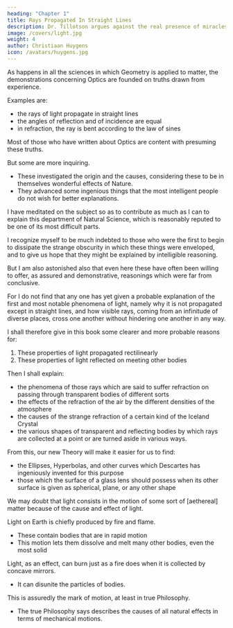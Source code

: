 ```yaml
---
heading: "Chapter 1"
title: Rays Propagated In Straight Lines
description: Dr. Tillotson argues against the real presence of miracles. His argument is the most concise, elegant, and strong against miracles
image: /covers/light.jpg
weight: 4
author: Christiaan Huygens
icon: /avatars/huygens.jpg
---
```




<!-- CHAP. I. On Rays Propagated in Straight Lines.
That Light is produced by a certain movement.	p. 3
That no substance passes from the luminous object to the eyes.	p. 3
That Light spreads spherically, almost as Sound does.	p. 4
Whether Light takes time to spread.	p. 4
Experience seeming to prove that it passes instantaneously.	p. 5
Experience proving that it takes time.	p. 8
How much its speed is greater than that of Sound.	p. 10
In what the emission of Light differs from that of Sound.	p. 10
That it is not the same medium which serves for Light and Sound.	p. 11
How Sound is propagated.	p. 12
How Light is propagated.	p. 14
Detailed Remarks on the propagation of Light.	p. 15
Why Rays are propagated only in straight lines.	p. 20
How Light coming in different directions can cross itself.	p. 22
CHAP. II. On Reflexion.
Demonstration of equality of angles of incidence and reflexion.	p. 23
Why the incident and reflected rays are in the same plane perpendicular to the reflecting surface.	p. 25
That it is not needful for the reflecting surface to be perfectly flat to attain equality of the angles of incidence and reflexion.	p. 27
CHAP. III. On Refraction.
That bodies may be transparent without any substance passing through them.	p. 29
Proof that the ethereal matter passes through transparent bodies.	p. 30
How this matter passing through can render them transparent.	p. 31
That the most solid bodies in appearance are of a very loose texture.	p. 31
That Light spreads more slowly in water and in glass than in air.	p. 32
Third hypothesis to explain transparency, and the retardation which Light suffers.	p. 32
On that which makes bodies opaque.	p. 34
Demonstration why Refraction obeys the known proportion of Sines.	p. 35
Why the incident and refracted Rays produce one another reciprocally.	p. 39
Why Reflexion within a triangular glass prism is suddenly augmented when the Light can no longer penetrate.	p. 40
That bodies which cause greater Refraction also cause stronger Reflexion.	p. 42
Demonstration of the Theorem of Mr. Fermat.	p. 43
CHAP. IV. On the Refraction of the Air.
That the emanations of Light in the air are not spherical.	p. 45
How consequently some objects appear higher than they are.	p. 47
How the Sun may appear on the Horizon before he has risen.	p. 49
That the rays of light become curved in the Air of the Atmosphere, and what effects this produces.	p. 50
CHAP. V. On the Strange Refraction of Iceland Crystal.
That this Crystal grows also in other countries.	p. 52
Who first-wrote about it.	p. 53
Description of Iceland Crystal; its substance, shape, and properties.	p. 53
That it has two different Refractions.	p. 54
That the ray perpendicular to the surface suffers refraction, and that some rays inclined to the surface pass without suffering refraction.	p. 55
Observation of the refractions in this Crystal.	p. 56
That there is a Regular and an Irregular Refraction.	p. 57
The way of measuring the two Refractions of Iceland Crystal.	p. 57
Remarkable properties of the Irregular Refraction.	p. 60
Hypothesis to explain the double Refraction.	p. 61
That Rock Crystal has also a double Refraction.	p. 62
Hypothesis of emanations of Light, within Iceland Crystal, of spheroidal form, for the Irregular Refraction.	p. 63
How a perpendicular ray can suffer Refraction.	p. 64
How the position and form of the spheroidal emanations in this Crystal can be defined.	p. 65
Explanation of the Irregular Refraction by these spheroidal emanations.	p. 67
Easy way to find the Irregular Refraction of each incident ray.	p. 70
Demonstration of the oblique ray which traverses the Crystal without being refracted.	p. 73
Other irregularities of Refraction explained.	p. 76
That an object placed beneath the Crystal appears double, in two images of different heights.	p. 81
Why the apparent heights of one of the images change on changing the position of the eyes above the Crystal.	p. 85
Of the different sections of this Crystal which produce yet other refractions, and confirm all this Theory.	p. 88
Particular way of polishing the surfaces after it has been cut.	p. 91
Surprising phenomenon touching the rays which pass through two separated pieces; the cause of which is not explained.	p. 92
Probable conjecture on the internal composition of Iceland Crystal, and of what figure its particles are.	p. 95
Tests to confirm this conjecture.	p. 97
Calculations which have been supposed in this Chapter.	p. 99
CHAP. VI. On the Figures of transparent bodies which serve for Refraction and for Reflexion.
General and easy rule to find these Figures.	p. 106
Invention of the Ovals of Mr. Des Cartes for Dioptrics.	p. 109
How he was able to find these Lines.	p. 114
Way of finding the surface of a glass for perfect refraction, when the other surface is given.	p. 116
Remark on what happens to rays refracted at a spherical surface.	p. 123
Remark on the curved line which is formed by reflexion in a spherical concave mirror.	p. 126
 -->



As happens in all the sciences in which Geometry is applied to matter, the demonstrations concerning Optics are founded on truths drawn from experience. 

Examples are:
- the rays of light propagate in straight lines
- the angles of reflection and of incidence are equal
- in refraction, the ray is bent according to the law of sines

<!-- , now so well known, and which is no less certain than the preceding laws. -->

Most of those who have written about Optics are content with presuming these truths. 

But some are more inquiring. 
- These investigated the origin and the causes, considering these to be in themselves wonderful effects of Nature. 
- They advanced some ingenious things that the most intelligent people do not wish for better explanations. 

I have meditated on the subject so as to contribute as much as I can to explain this department of Natural Science, which is reasonably reputed to be one of its most difficult parts. 

I recognize myself to be much indebted to those who were the first to begin to dissipate the strange obscurity in which these things were enveloped, and to give us hope that they might be explained by intelligible reasoning. 

But I am also astonished also that even here these have often been willing to offer, as assured and demonstrative, reasonings which were far from conclusive. 

For I do not find that any one has yet given a probable explanation of the first and most notable phenomena of light, namely why it is not propagated except in straight lines, and how visible rays, coming from an infinitude of diverse places, cross one another without hindering one another in any way.

I shall therefore give in this book some clearer and more probable reasons for:
<!-- , to give, in accordance with the principles accepted in the Philosophy of the present day,  -->

1. These properties of light propagated rectilinearly
2. These properties of light reflected on meeting other bodies

Then I shall explain:
- the phenomena of those rays which are said to suffer refraction on passing through transparent bodies of different sorts
- the effects of the refraction of the air by the different densities of the atmosphere
- the causes of the strange refraction of a certain kind of the Iceland Crystal
- the various shapes of transparent and reflecting bodies by which rays are collected at a point or are turned aside in various ways. 

From this, our new Theory will make it easier for us to find:
- the Ellipses, Hyperbolas, and other curves which Descartes has ingeniously invented for this purpose
- those which the surface of a glass lens should possess when its other surface is given as spherical, plane, or  any other shape

We may doubt that light consists in the motion of some sort of [aethereal] matter because of the cause and effect of light. 

Light on Earth is chiefly produced by fire and flame.
- These contain bodies that are in rapid motion
- This motion lets them dissolve and melt many other bodies, even the most solid

Light, as an effect, can burn just as a fire does when it is collected by concave mirrors.
- It can disunite the particles of bodies.

This is assuredly the mark of motion, at least in true Philosophy.
- The true Philosophy says describes the causes of all natural effects in terms of mechanical motions.

 <!-- This, in my opinion, we must necessarily do, or else renounce all hopes of ever comprehending anything in Physics. -->